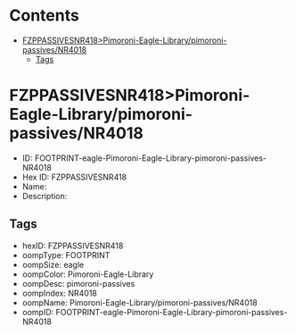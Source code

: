 



Contents
========

* [FZPPASSIVESNR418>Pimoroni-Eagle-Library/pimoroni-passives/NR4018](#fzppassivesnr418pimoroni-eagle-librarypimoroni-passivesnr4018)
	* [Tags](#tags)

# FZPPASSIVESNR418>Pimoroni-Eagle-Library/pimoroni-passives/NR4018

- ID: FOOTPRINT-eagle-Pimoroni-Eagle-Library-pimoroni-passives-NR4018
- Hex ID: FZPPASSIVESNR418
- Name: 
- Description: 

## Tags

- hexID: FZPPASSIVESNR418
- oompType: FOOTPRINT
- oompSize: eagle
- oompColor: Pimoroni-Eagle-Library
- oompDesc: pimoroni-passives
- oompIndex: NR4018
- oompName: Pimoroni-Eagle-Library/pimoroni-passives/NR4018
- oompID: FOOTPRINT-eagle-Pimoroni-Eagle-Library-pimoroni-passives-NR4018
